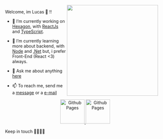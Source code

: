 <img align="right" src="https://raw.githubusercontent.com/MicaelliMedeiros/micaellimedeiros/master/image/computer-illustration.png" width="300"/>

Welcome, im Lucas 👻 !!

- 🔭 I’m currently working on [Hexagon](https://hexagon.com.br/), with [ReactJs](https://pt-br.reactjs.org/) and [TypeScript](https://www.typescriptlang.org/).
- 🌱 I’m currently learning more about backend, with [Node](https://nodejs.org/en/) and [.Net](https://docs.microsoft.com/pt-br/dotnet/csharp/getting-started/introduction-to-the-csharp-language-and-the-net-framework) but, i prefer Front-End (React <3) always.
- 💬 Ask me about anything [here](https://api.whatsapp.com/send?phone=5511982116039)
- 📫 To reach me, send me a [message](https://api.whatsapp.com/send?phone=5511982116039) or a [e-mail](mailto:l.duarte.mk@gmail.com)
  
  <p align="center">
  <a align="center" href="https://www.linkedin.com/in/lucmkz" target="_blank">
    <img alt="Github Pages" src="https://media-exp1.licdn.com/dms/image/C4D0BAQGyOWvr4W0Pow/company-logo_200_200/0?e=2159024400&v=beta&t=itrwplyUUwPAVxqxN8THySQds9p401UaOtZIurSBVnA" width="80">
  </a>
    <a align="center" href="https://www.instagram.com/lucmkz" target="_blank">
    <img alt="Github Pages" src="https://imagens.canaltech.com.br/empresas/638.400.jpg" width="80">
  </a>
  </p>

Keep in touch ✌🏻✌🏻
